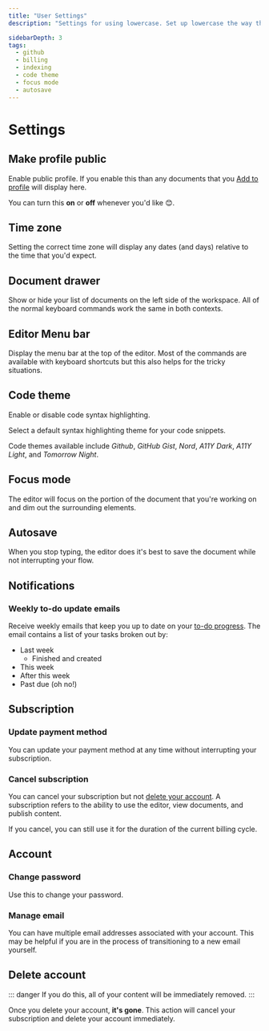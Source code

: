 ```yaml
---
title: "User Settings"
description: "Settings for using lowercase. Set up lowercase the way that makes you the most productive."

sidebarDepth: 3
tags:
  - github
  - billing
  - indexing
  - code theme
  - focus mode
  - autosave
---
```


# Settings

## Make profile public

Enable public profile. If you enable this than any documents that you [Add to profile](/publishing/documents.html#adding-a-document-to-your-profile) will display here.

You can turn this **on** or **off** whenever you'd like 😊.

## Time zone

Setting the correct time zone will display any dates (and days) relative to the time that you'd expect.

## Document drawer

Show or hide your list of documents on the left side of the workspace. All of the normal keyboard commands work the same in both contexts.

## Editor Menu bar

Display the menu bar at the top of the editor. Most of the commands are available with keyboard shortcuts but this also helps for the tricky situations.

## Code theme

Enable or disable code syntax highlighting.

Select a default syntax highlighting theme for your code snippets.

Code themes available include _Github_, _GitHub Gist_, _Nord_, _A11Y Dark_, _A11Y Light_, and _Tomorrow Night_.

## Focus mode

The editor will focus on the portion of the document that you're working on and dim out the surrounding elements.

## Autosave

When you stop typing, the editor does it's best to save the document while not interrupting your flow.

## Notifications

### Weekly to-do update emails

Receive weekly emails that keep you up to date on your [to-do progress](/guide/to-dos.html). The email contains a list of your tasks broken out by:

- Last week
  - Finished and created
- This week
- After this week
- Past due (oh no!)

## Subscription

### Update payment method

You can update your payment method at any time without interrupting your subscription.

### Cancel subscription

You can cancel your subscription but not [delete your account](#delete-account). A subscription refers to the ability to use the editor, view documents, and publish content.

If you cancel, you can still use it for the duration of the current billing cycle.

## Account

### Change password

Use this to change your password.

### Manage email

You can have multiple email addresses associated with your account. This may be helpful if you are in the process of transitioning to a new email yourself.

## Delete account

::: danger
If you do this, all of your content will be immediately removed.
:::

Once you delete your account, **it's gone**. This action will cancel your subscription and delete your account immediately.
